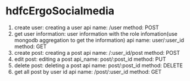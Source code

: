 # hdfcErgoSocialmedia
1. create user: creating a user
api name: /user
method: POST
2. get user information: user information with the role infomation(use mongodb
aggregation to get the information)
api name: user/:user_id
method: GET
2. create post: creating a post
api name: /:user_id/post
method: POST
3. edit post: editing a post
api_name: post/:post_id
method: PUT
4. delete post: deleting a post
api name: post/:post_id
method: DELETE
5. get all post by user id
api name: /post/:user_id
method: GET
